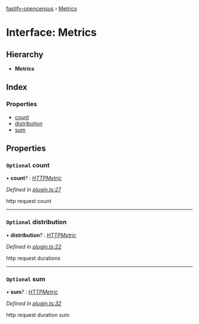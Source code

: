 [fastify-opencensus](../README.md) › [Metrics](metrics.md)

# Interface: Metrics

## Hierarchy

- **Metrics**

## Index

### Properties

- [count](metrics.md#optional-count)
- [distribution](metrics.md#optional-distribution)
- [sum](metrics.md#optional-sum)

## Properties

### `Optional` count

• **count**? : _[HTTPMetric](httpmetric.md)_

_Defined in [plugin.ts:27](https://github.com/rhaymo/fastify-opencensus/blob/a531454/src/plugin.ts#L27)_

http request count

---

### `Optional` distribution

• **distribution**? : _[HTTPMetric](httpmetric.md)_

_Defined in [plugin.ts:22](https://github.com/rhaymo/fastify-opencensus/blob/a531454/src/plugin.ts#L22)_

http request durations

---

### `Optional` sum

• **sum**? : _[HTTPMetric](httpmetric.md)_

_Defined in [plugin.ts:32](https://github.com/rhaymo/fastify-opencensus/blob/a531454/src/plugin.ts#L32)_

http request duration sum
